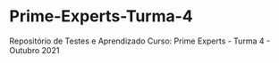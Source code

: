 # Prime-Experts-Turma-4
Repositório de Testes e Aprendizado
Curso: Prime Experts - Turma 4 - Outubro 2021
